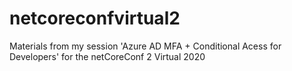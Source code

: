 # netcoreconfvirtual2
Materials from my session 'Azure AD MFA + Conditional Acess for Developers' for the netCoreConf 2 Virtual 2020
